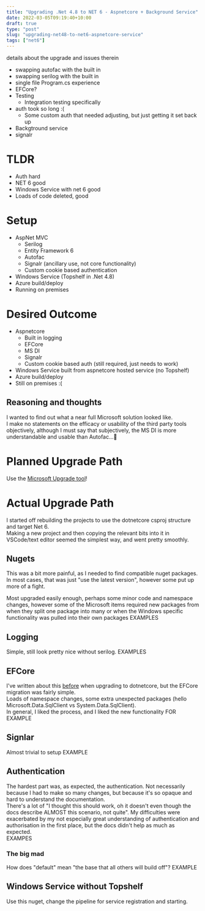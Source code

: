 ```yaml
---
title: "Upgrading .Net 4.8 to NET 6 - Aspnetcore + Background Service"
date: 2022-03-05T09:19:40+10:00
draft: true
type: "post"
slug: "upgrading-net48-to-net6-aspnetcore-service"
tags: ["net6"]
---
```




<!--more-->  

details about the upgrade and issues therein
- swapping autofac with the built in
- swapping serilog with the built in
- single file Program.cs experience
- EFCore?
- Testing
  - Integration testing specifically
- auth took so long :(
  - Some custom auth that needed adjusting, but just getting it set back up
- Backgtround service
- signalr

# TLDR
- Auth hard
- NET 6 good
- Windows Service with net 6 good
- Loads of code deleted, good

# Setup  
- AspNet MVC
  - Serilog
  - Entity Framework 6
  - Autofac  
  - Signalr (ancillary use, not core functionality)
  - Custom cookie based authentication
- Windows Service (Topshelf in .Net 4.8)
- Azure build/deploy
- Running on premises

# Desired Outcome
- Aspnetcore
  - Built in logging
  - EFCore
  - MS DI
  - Signalr
  - Custom cookie based auth (still required, just needs to work)
- Windows Service built from aspnetcore hosted service (no Topshelf)
- Azure build/deploy
- Still on premises :(

## Reasoning and thoughts
I wanted to find out what a near full Microsoft solution looked like.  
I make no statements on the efficacy or usability of the third party tools objectively, although I must say that subjectively, the MS DI is more understandable and usable than Autofac...😬  

# Planned Upgrade Path  
Use the [Microsoft Upgrade tool]()! 

# Actual Upgrade Path  
I started off rebuilding the projects to use the dotnetcore csproj structure and target Net 6.  
Making a new project and then copying the relevant bits into it in VSCode/text editor seemed the simplest way, and went pretty smoothly.  

## Nugets
This was a bit more painful, as I needed to find compatible nuget packages. In most cases, that was just "use the latest version", however some put up more of a fight.  

Most upgraded easily enough, perhaps some minor code and namespace changes, however some of the Microsoft items required new packages from when they split one package into many or when the Windows specific functionality was pulled into their own packages
EXAMPLES

## Logging
Simple, still look pretty nice without serilog.
EXAMPLES

## EFCore  
I've written about this [before]() when upgrading to dotnetcore, but the EFCore migration was fairly simple.  
Loads of namespace changes, some extra unexpected packages (hello Microsoft.Data.SqlClient vs System.Data.SqlClient).  
In general, I liked the process, and I liked the new functionality FOR EXAMPLE

## Signlar 
Almost trivial to setup EXAMPLE

## Authentication
The hardest part was, as expected, the authentication. Not necessarily because I had to make so many changes, but because it's so opaque and hard to understand the documentation.  
There's a lot of "I thought this should work, oh it doesn't even though the docs describe ALMOST this scenario, not quite".
My difficulties were exacerbated by my not especially great understanding of authentication and authorisation in the first place, but the docs didn't help as much as expected.  
EXAMPES

### The big mad
How does "default" mean "the base that all others will build off"? EXAMPLE

## Windows Service without Topshelf 
Use this nuget, change the pipeline for service registration and starting.